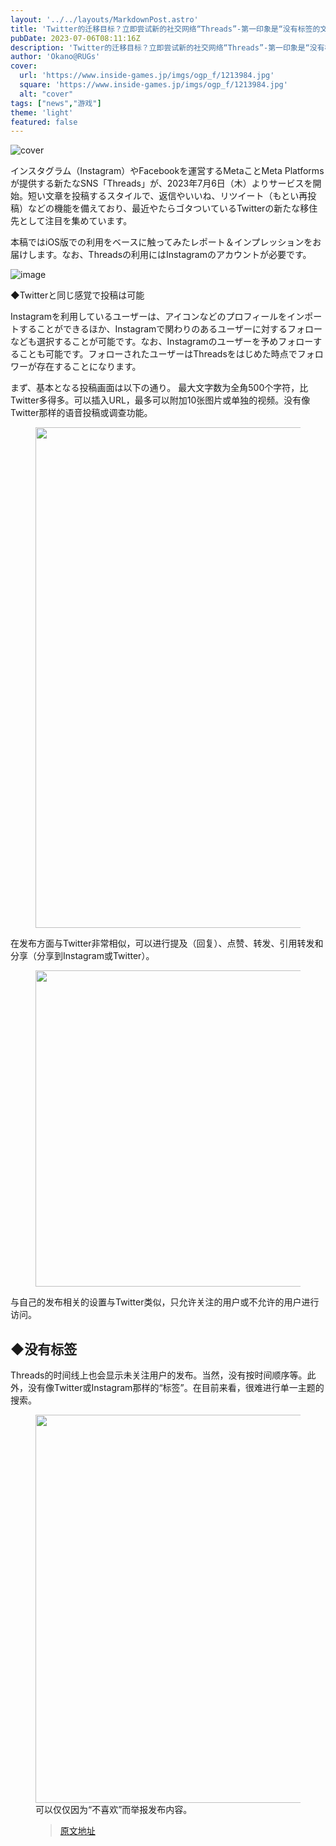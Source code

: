 ```yaml
---
layout: '../../layouts/MarkdownPost.astro'
title: 'Twitter的迁移目标？立即尝试新的社交网络“Threads”-第一印象是“没有标签的文字版Instagram”'
pubDate: 2023-07-06T08:11:16Z
description: 'Twitter的迁移目标？立即尝试新的社交网络“Threads”-第一印象是“没有标签的文字版Instagram”'
author: 'Okano@RUGs'
cover:
  url: 'https://www.inside-games.jp/imgs/ogp_f/1213984.jpg'
  square: 'https://www.inside-games.jp/imgs/ogp_f/1213984.jpg'
  alt: "cover"
tags: ["news","游戏"]
theme: 'light'
featured: false
---
```


![cover](https://www.inside-games.jp/imgs/ogp_f/1213984.jpg)

インスタグラム（Instagram）やFacebookを運営するMetaことMeta Platformsが提供する新たなSNS「Threads」が、2023年7月6日（木）よりサービスを開始。短い文章を投稿するスタイルで、返信やいいね、リツイート（もとい再投稿）などの機能を備えており、最近やたらゴタついているTwitterの新たな移住先として注目を集めています。

本稿ではiOS版での利用をベースに触ってみたレポート＆インプレッションをお届けします。なお、Threadsの利用にはInstagramのアカウントが必要です。

![image](https://www.inside-games.jp/imgs/zoom/1213990.png)

◆Twitterと同じ感覚で投稿は可能

Instagramを利用しているユーザーは、アイコンなどのプロフィールをインポートすることができるほか、Instagramで関わりのあるユーザーに対するフォローなども選択することが可能です。なお、Instagramのユーザーを予めフォローすることも可能です。フォローされたユーザーはThreadsをはじめた時点でフォロワーが存在することになります。

まず、基本となる投稿画面は以下の通り。
最大文字数为全角500个字符，比Twitter多得多。可以插入URL，最多可以附加10张图片或单独的视频。没有像Twitter那样的语音投稿或调查功能。</p><figure class="ctms-editor-image"><img src="https://www.inside-games.jp/imgs/zoom/1213991.png" class="inline-article-image" width="433" height="801"></figure><p>在发布方面与Twitter非常相似，可以进行提及（回复）、点赞、转发、引用转发和分享（分享到Instagram或Twitter）。 </p><figure class="ctms-editor-image"><img src="https://www.inside-games.jp/imgs/zoom/1213992.png" class="inline-article-image" width="432" height="506"></figure><p>与自己的发布相关的设置与Twitter类似，只允许关注的用户或不允许的用户进行访问。 </p><h2>◆没有标签</h2><p>Threads的时间线上也会显示未关注用户的发布。当然，没有按时间顺序等。此外，没有像Twitter或Instagram那样的“标签”。在目前来看，很难进行单一主题的搜索。 </p><figure class="ctms-editor-image"><img src="https://www.inside-games.jp/imgs/zoom/1213993.png" class="inline-article-image" width="430" height="621"><figcaption>可以仅仅因为“不喜欢”而举报发布内容。

>[原文地址](https://www.inside-games.jp/article/2023/07/06/147041.html)  